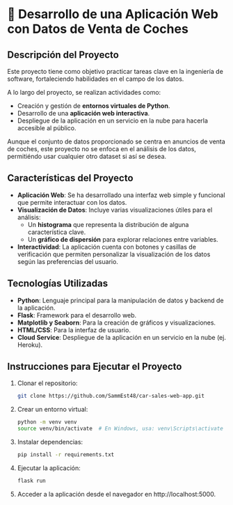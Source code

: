 # 🚗 Desarrollo de una Aplicación Web con Datos de Venta de Coches

## Descripción del Proyecto

Este proyecto tiene como objetivo practicar tareas clave en la ingeniería de software, fortaleciendo habilidades en el campo de los datos.

A lo largo del proyecto, se realizan actividades como:

- Creación y gestión de **entornos virtuales de Python**.
- Desarrollo de una **aplicación web interactiva**.
- Despliegue de la aplicación en un servicio en la nube para hacerla accesible al público.

Aunque el conjunto de datos proporcionado se centra en anuncios de venta de coches, este proyecto no se enfoca en el análisis de los datos, permitiéndo usar cualquier otro dataset si así se desea. 

## Características del Proyecto

- **Aplicación Web**: Se ha desarrollado una interfaz web simple y funcional que permite interactuar con los datos.
- **Visualización de Datos**: Incluye varias visualizaciones útiles para el análisis:
  - Un **histograma** que representa la distribución de alguna característica clave.
  - Un **gráfico de dispersión** para explorar relaciones entre variables.
- **Interactividad**: La aplicación cuenta con botones y casillas de verificación que permiten personalizar la visualización de los datos según las preferencias del usuario.

## Tecnologías Utilizadas

- **Python**: Lenguaje principal para la manipulación de datos y backend de la aplicación.
- **Flask**: Framework para el desarrollo web.
- **Matplotlib y Seaborn**: Para la creación de gráficos y visualizaciones.
- **HTML/CSS**: Para la interfaz de usuario.
- **Cloud Service**: Despliegue de la aplicación en un servicio en la nube (ej. Heroku).

## Instrucciones para Ejecutar el Proyecto

1. Clonar el repositorio:
   ```bash
   git clone https://github.com/SammEst48/car-sales-web-app.git
2. Crear un entorno virtual:
   ```bash
   python -m venv venv
   source venv/bin/activate  # En Windows, usa: venv\Scripts\activate

3. Instalar dependencias:
   ```bash
   pip install -r requirements.txt

5. Ejecutar la aplicación:
   ```bash
   flask run

7. Acceder a la aplicación desde el navegador en http://localhost:5000.

